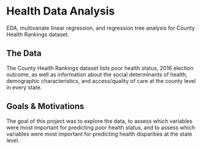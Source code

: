# Health Data Analysis
EDA, multivariate linear regression, and regression tree analysis for County Health Rankings dataset.

## The Data
The County Health Rankings dataset lists poor health status, 2016 election outcome, as well as information about the social determinants of health, demographic characteristics, and access/quality of care at the county level in every state.

## Goals & Motivations
The goal of this project was to explore the data, to assess which variables were most important for predicting poor health status, and to assess which variables were most important for predicting health disparities at the state level.
